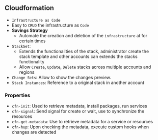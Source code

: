 ## Cloudformation

- `Infrastructure as Code`
- Easy to `CRUD` the infrastructure as `Code`
- **Savings Strategy**
  - Automate the creation and deletion of the `infrastructure` at for certain times
- `StackSet`:
  - Extends the functionalities of the stack, administrator create the stack template and other accounts can extends the stacks functionality
  - Allow `Create`, `Update`, `Delete` stacks across multiple accounts and regions
- `Change Sets`: Allow to show the changes preview.
- `Stack Instances`: Reference to a original stack in another account

### Properties

- `cfn-init`: Used to retrieve metadata, install packages, run services
- `cfn-signal`: Send signal for create or wait, use to synchronize the resources
- `cfn-get-metadata`: Use to retrieve metadata for a service or resources
- `cfn-hup`: Upon checking the metadata, execute custom hooks when changes are detected